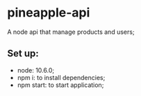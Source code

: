 # pineapple-api
A node api that manage products and users; 

## Set up: 
  * node: 10.6.0;
  * npm i: to install dependencies;
  * npm start: to start application;
